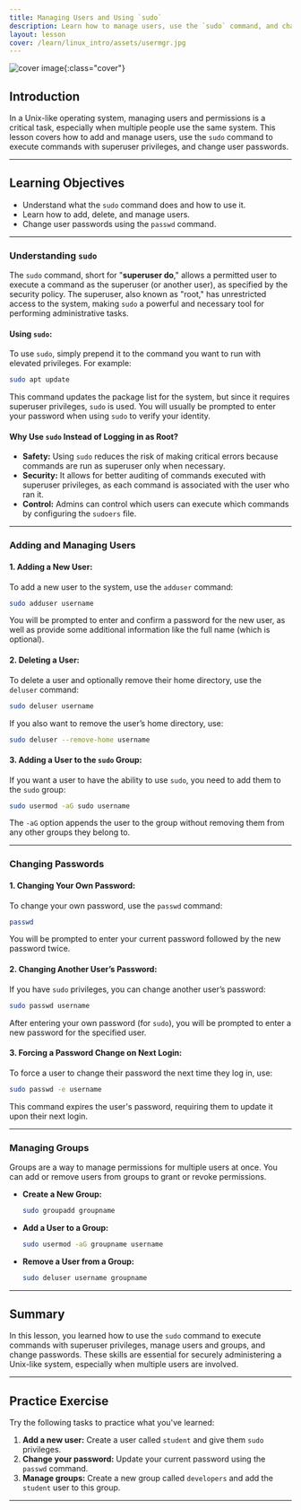 ```yaml
---
title: Managing Users and Using `sudo`
description: Learn how to manage users, use the `sudo` command, and change passwords in a Unix-like system.
layout: lesson
cover: /learn/linux_intro/assets/usermgr.jpg
---
```


![cover image]({{page.cover}}){:class="cover"}

## Introduction

In a Unix-like operating system, managing users and permissions is a critical task, especially when multiple people use the same system. This lesson covers how to add and manage users, use the `sudo` command to execute commands with superuser privileges, and change user passwords.

---

## Learning Objectives

- Understand what the `sudo` command does and how to use it.
- Learn how to add, delete, and manage users.
- Change user passwords using the `passwd` command.

---

### Understanding `sudo`

The `sudo` command, short for "**superuser do**," allows a permitted user to execute a command as the superuser (or another user), as specified by the security policy. The superuser, also known as "root," has unrestricted access to the system, making `sudo` a powerful and necessary tool for performing administrative tasks.

#### **Using `sudo`:**

To use `sudo`, simply prepend it to the command you want to run with elevated privileges. For example:

```bash
sudo apt update
```

This command updates the package list for the system, but since it requires superuser privileges, `sudo` is used. You will usually be prompted to enter your password when using `sudo` to verify your identity.

#### **Why Use `sudo` Instead of Logging in as Root?**

- **Safety:** Using `sudo` reduces the risk of making critical errors because commands are run as superuser only when necessary.
- **Security:** It allows for better auditing of commands executed with superuser privileges, as each command is associated with the user who ran it.
- **Control:** Admins can control which users can execute which commands by configuring the `sudoers` file.

---

### Adding and Managing Users

#### **1. Adding a New User:**

To add a new user to the system, use the `adduser` command:

```bash
sudo adduser username
```

You will be prompted to enter and confirm a password for the new user, as well as provide some additional information like the full name (which is optional).

#### **2. Deleting a User:**

To delete a user and optionally remove their home directory, use the `deluser` command:

```bash
sudo deluser username
```

If you also want to remove the user’s home directory, use:

```bash
sudo deluser --remove-home username
```

#### **3. Adding a User to the `sudo` Group:**

If you want a user to have the ability to use `sudo`, you need to add them to the `sudo` group:

```bash
sudo usermod -aG sudo username
```

The `-aG` option appends the user to the group without removing them from any other groups they belong to.

---

### Changing Passwords

#### **1. Changing Your Own Password:**

To change your own password, use the `passwd` command:

```bash
passwd
```

You will be prompted to enter your current password followed by the new password twice.

#### **2. Changing Another User’s Password:**

If you have `sudo` privileges, you can change another user’s password:

```bash
sudo passwd username
```

After entering your own password (for `sudo`), you will be prompted to enter a new password for the specified user.

#### **3. Forcing a Password Change on Next Login:**

To force a user to change their password the next time they log in, use:

```bash
sudo passwd -e username
```

This command expires the user's password, requiring them to update it upon their next login.

---

### Managing Groups

Groups are a way to manage permissions for multiple users at once. You can add or remove users from groups to grant or revoke permissions.

- **Create a New Group:**
  ```bash
  sudo groupadd groupname
  ```

- **Add a User to a Group:**
  ```bash
  sudo usermod -aG groupname username
  ```

- **Remove a User from a Group:**
  ```bash
  sudo deluser username groupname
  ```

---

## Summary

In this lesson, you learned how to use the `sudo` command to execute commands with superuser privileges, manage users and groups, and change passwords. These skills are essential for securely administering a Unix-like system, especially when multiple users are involved.

---

## Practice Exercise

Try the following tasks to practice what you've learned:

1. **Add a new user:** Create a user called `student` and give them `sudo` privileges.
2. **Change your password:** Update your current password using the `passwd` command.
3. **Manage groups:** Create a new group called `developers` and add the `student` user to this group.

---
